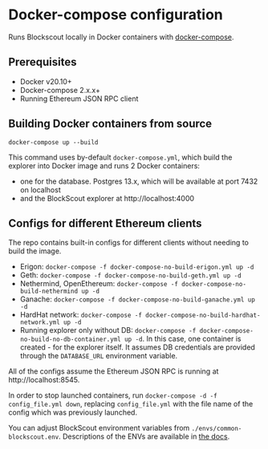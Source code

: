 # Docker-compose configuration

Runs Blockscout locally in Docker containers with [docker-compose](https://github.com/docker/compose).

## Prerequisites
- Docker v20.10+
- Docker-compose 2.x.x+
- Running Ethereum JSON RPC client

## Building Docker containers from source
```
docker-compose up --build
```

This command uses by-default `docker-compose.yml`, which build the explorer into Docker image and runs 2 Docker containers:
- one for the database. Postgres 13.x, which will be available at port 7432 on localhost
- and the BlockScout explorer at http://localhost:4000

## Configs for different Ethereum clients

The repo contains built-in configs for different clients without needing to build the image.

- Erigon: `docker-compose -f docker-compose-no-build-erigon.yml up -d`
- Geth: `docker-compose -f docker-compose-no-build-geth.yml up -d`
- Nethermind, OpenEthereum: `docker-compose -f docker-compose-no-build-nethermind up -d`
- Ganache: `docker-compose -f docker-compose-no-build-ganache.yml up -d`
- HardHat network: `docker-compose -f docker-compose-no-build-hardhat-network.yml up -d`
- Running explorer only without DB: `docker-compose -f docker-compose-no-build-no-db-container.yml up -d`. In this case, one container is created - for the explorer itself. It assumes DB credentials are provided through the `DATABASE_URL` environment variable.

All of the configs assume the Ethereum JSON RPC is running at http://localhost:8545.

In order to stop launched containers, run `docker-compose -d -f config_file.yml down`, replacing `config_file.yml` with the file name of the config which was previously launched.

You can adjust BlockScout environment variables from `./envs/common-blockscout.env`. Descriptions of the ENVs are available in [the docs](https://docs.blockscout.com/for-developers/information-and-settings/env-variables).
